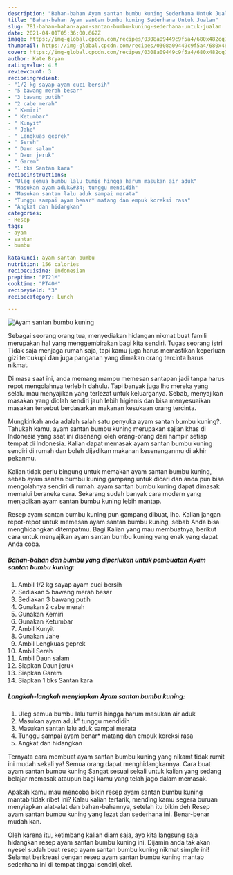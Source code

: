 ```yaml
---
description: "Bahan-bahan Ayam santan bumbu kuning Sederhana Untuk Jualan"
title: "Bahan-bahan Ayam santan bumbu kuning Sederhana Untuk Jualan"
slug: 781-bahan-bahan-ayam-santan-bumbu-kuning-sederhana-untuk-jualan
date: 2021-04-01T05:36:00.662Z
image: https://img-global.cpcdn.com/recipes/0308a09449c9f5a4/680x482cq70/ayam-santan-bumbu-kuning-foto-resep-utama.jpg
thumbnail: https://img-global.cpcdn.com/recipes/0308a09449c9f5a4/680x482cq70/ayam-santan-bumbu-kuning-foto-resep-utama.jpg
cover: https://img-global.cpcdn.com/recipes/0308a09449c9f5a4/680x482cq70/ayam-santan-bumbu-kuning-foto-resep-utama.jpg
author: Kate Bryan
ratingvalue: 4.8
reviewcount: 3
recipeingredient:
- "1/2 kg sayap ayam cuci bersih"
- "5 bawang merah besar"
- "3 bawang putih"
- "2 cabe merah"
- " Kemiri"
- " Ketumbar"
- " Kunyit"
- " Jahe"
- " Lengkuas geprek"
- " Sereh"
- " Daun salam"
- " Daun jeruk"
- " Garem"
- "1 bks Santan kara"
recipeinstructions:
- "Uleg semua bumbu lalu tumis hingga harum masukan air aduk"
- "Masukan ayam aduk&#34; tunggu mendidih"
- "Masukan santan lalu aduk sampai merata"
- "Tunggu sampai ayam benar* matang dan empuk koreksi rasa"
- "Angkat dan hidangkan"
categories:
- Resep
tags:
- ayam
- santan
- bumbu

katakunci: ayam santan bumbu 
nutrition: 156 calories
recipecuisine: Indonesian
preptime: "PT21M"
cooktime: "PT40M"
recipeyield: "3"
recipecategory: Lunch

---
```



![Ayam santan bumbu kuning](https://img-global.cpcdn.com/recipes/0308a09449c9f5a4/680x482cq70/ayam-santan-bumbu-kuning-foto-resep-utama.jpg)

Sebagai seorang orang tua, menyediakan hidangan nikmat buat famili merupakan hal yang menggembirakan bagi kita sendiri. Tugas seorang istri Tidak saja menjaga rumah saja, tapi kamu juga harus memastikan keperluan gizi tercukupi dan juga panganan yang dimakan orang tercinta harus nikmat.

Di masa  saat ini, anda memang mampu memesan santapan jadi tanpa harus repot mengolahnya terlebih dahulu. Tapi banyak juga lho mereka yang selalu mau menyajikan yang terlezat untuk keluarganya. Sebab, menyajikan masakan yang diolah sendiri jauh lebih higienis dan bisa menyesuaikan masakan tersebut berdasarkan makanan kesukaan orang tercinta. 



Mungkinkah anda adalah salah satu penyuka ayam santan bumbu kuning?. Tahukah kamu, ayam santan bumbu kuning merupakan sajian khas di Indonesia yang saat ini disenangi oleh orang-orang dari hampir setiap tempat di Indonesia. Kalian dapat memasak ayam santan bumbu kuning sendiri di rumah dan boleh dijadikan makanan kesenanganmu di akhir pekanmu.

Kalian tidak perlu bingung untuk memakan ayam santan bumbu kuning, sebab ayam santan bumbu kuning gampang untuk dicari dan anda pun bisa mengolahnya sendiri di rumah. ayam santan bumbu kuning dapat dimasak memalui beraneka cara. Sekarang sudah banyak cara modern yang menjadikan ayam santan bumbu kuning lebih mantap.

Resep ayam santan bumbu kuning pun gampang dibuat, lho. Kalian jangan repot-repot untuk memesan ayam santan bumbu kuning, sebab Anda bisa menghidangkan ditempatmu. Bagi Kalian yang mau membuatnya, berikut cara untuk menyajikan ayam santan bumbu kuning yang enak yang dapat Anda coba.

<!--inarticleads1-->

##### Bahan-bahan dan bumbu yang diperlukan untuk pembuatan Ayam santan bumbu kuning:

1. Ambil 1/2 kg sayap ayam cuci bersih
1. Sediakan 5 bawang merah besar
1. Sediakan 3 bawang putih
1. Gunakan 2 cabe merah
1. Gunakan  Kemiri
1. Gunakan  Ketumbar
1. Ambil  Kunyit
1. Gunakan  Jahe
1. Ambil  Lengkuas geprek
1. Ambil  Sereh
1. Ambil  Daun salam
1. Siapkan  Daun jeruk
1. Siapkan  Garem
1. Siapkan 1 bks Santan kara




<!--inarticleads2-->

##### Langkah-langkah menyiapkan Ayam santan bumbu kuning:

1. Uleg semua bumbu lalu tumis hingga harum masukan air aduk
1. Masukan ayam aduk&#34; tunggu mendidih
1. Masukan santan lalu aduk sampai merata
1. Tunggu sampai ayam benar* matang dan empuk koreksi rasa
1. Angkat dan hidangkan




Ternyata cara membuat ayam santan bumbu kuning yang nikamt tidak rumit ini mudah sekali ya! Semua orang dapat menghidangkannya. Cara buat ayam santan bumbu kuning Sangat sesuai sekali untuk kalian yang sedang belajar memasak ataupun bagi kamu yang telah jago dalam memasak.

Apakah kamu mau mencoba bikin resep ayam santan bumbu kuning mantab tidak ribet ini? Kalau kalian tertarik, mending kamu segera buruan menyiapkan alat-alat dan bahan-bahannya, setelah itu bikin deh Resep ayam santan bumbu kuning yang lezat dan sederhana ini. Benar-benar mudah kan. 

Oleh karena itu, ketimbang kalian diam saja, ayo kita langsung saja hidangkan resep ayam santan bumbu kuning ini. Dijamin anda tak akan nyesel sudah buat resep ayam santan bumbu kuning nikmat simple ini! Selamat berkreasi dengan resep ayam santan bumbu kuning mantab sederhana ini di tempat tinggal sendiri,oke!.

